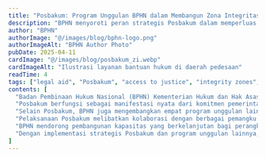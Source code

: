 ```yaml
---
title: "Posbakum: Program Unggulan BPHN dalam Membangun Zona Integritas Menuju WBBM"
description: "BPHN menyoroti peran strategis Posbakum dalam memperluas akses keadilan dan mewujudkan birokrasi yang bersih dan berorientasi pada pelayanan."
author: "BPHN"
authorImage: "@/images/blog/bphn-logo.png"
authorImageAlt: "BPHN Author Photo"
pubDate: 2025-04-11
cardImage: "@/images/blog/posbakum_zi.webp"
cardImageAlt: "Ilustrasi layanan bantuan hukum di daerah pedesaan"
readTime: 4
tags: ["legal aid", "Posbakum", "access to justice", "integrity zones", "WBBM"]
contents: [
  "Badan Pembinaan Hukum Nasional (BPHN) Kementerian Hukum dan Hak Asasi Manusia telah menetapkan Pos Bantuan Hukum (Posbakum) sebagai program unggulan dalam pembangunan Zona Integritas (ZI) menuju Wilayah Birokrasi Bersih dan Melayani (WBBM). Inisiatif ini bertujuan untuk meningkatkan akses masyarakat terhadap keadilan, terutama di tingkat akar rumput.",
  "Posbakum berfungsi sebagai manifestasi nyata dari komitmen pemerintah untuk menyediakan bantuan hukum gratis kepada masyarakat yang kurang mampu. Melalui program ini, BPHN berupaya memastikan bahwa layanan hukum lebih mudah diakses, adil, dan responsif terhadap kebutuhan masyarakat.",
  "Selain Posbakum, BPHN juga mengembangkan empat program unggulan lainnya sebagai bagian dari upaya transformasi digital dan inovasi dalam membangun ZI menuju WBBM. Program-program ini dirancang untuk meningkatkan kualitas layanan, meningkatkan transparansi, dan menumbuhkan kepercayaan publik terhadap lembaga hukum.",
  "Pelaksanaan Posbakum melibatkan kolaborasi dengan berbagai pemangku kepentingan, termasuk pemerintah daerah, organisasi bantuan hukum, dan tokoh masyarakat. Pendekatan kolaboratif ini dimaksudkan untuk memperkuat budaya hukum dan memberdayakan masyarakat untuk menyelesaikan masalah hukum secara efektif.",
  "BPHN mendorong pembangunan kapasitas yang berkelanjutan bagi perangkat desa dan tokoh masyarakat untuk meningkatkan pemahaman mereka tentang peran dan fungsi Posbakum. Melalui pelatihan dan bantuan teknis, para pemangku kepentingan ini diharapkan dapat memainkan peran aktif dalam mempromosikan kesadaran hukum dan memfasilitasi akses terhadap layanan hukum.",
  "Dengan implementasi strategis Posbakum dan program unggulan lainnya, BPHN berkomitmen untuk mencapai tujuan WBBM dengan mendorong birokrasi hukum yang bersih, akuntabel, dan berorientasi pada pelayanan yang menjunjung tinggi prinsip-prinsip keadilan dan hak asasi manusia."
]
---
```

